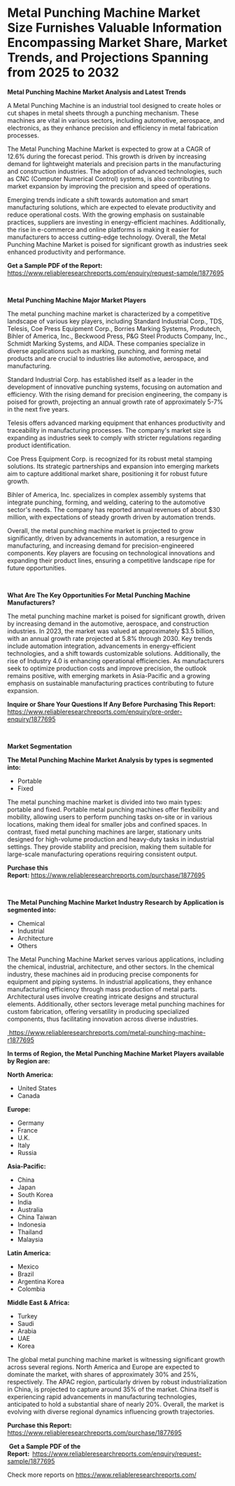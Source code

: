 <p><h1>Metal Punching Machine Market Size Furnishes Valuable Information Encompassing Market Share, Market Trends, and Projections Spanning from 2025 to 2032</h1></p><p><strong>Metal Punching Machine Market Analysis and Latest Trends</strong></p>
<p><p>A Metal Punching Machine is an industrial tool designed to create holes or cut shapes in metal sheets through a punching mechanism. These machines are vital in various sectors, including automotive, aerospace, and electronics, as they enhance precision and efficiency in metal fabrication processes.</p><p>The Metal Punching Machine Market is expected to grow at a CAGR of 12.6% during the forecast period. This growth is driven by increasing demand for lightweight materials and precision parts in the manufacturing and construction industries. The adoption of advanced technologies, such as CNC (Computer Numerical Control) systems, is also contributing to market expansion by improving the precision and speed of operations.</p><p>Emerging trends indicate a shift towards automation and smart manufacturing solutions, which are expected to elevate productivity and reduce operational costs. With the growing emphasis on sustainable practices, suppliers are investing in energy-efficient machines. Additionally, the rise in e-commerce and online platforms is making it easier for manufacturers to access cutting-edge technology. Overall, the Metal Punching Machine Market is poised for significant growth as industries seek enhanced productivity and performance.</p></p>
<p><strong>Get a Sample PDF of the Report:&nbsp;</strong> <a href="https://www.reliableresearchreports.com/enquiry/request-sample/1877695?utm_campaign=2201&utm_medium=2&utm_source=Github&utm_content=ia&utm_term=23022025&utm_id=metal-punching-machine">https://www.reliableresearchreports.com/enquiry/request-sample/1877695</a></p>
<p>&nbsp;</p>
<p><strong>Metal Punching Machine Major Market Players</strong></p>
<p><p>The metal punching machine market is characterized by a competitive landscape of various key players, including Standard Industrial Corp., TDS, Telesis, Coe Press Equipment Corp., Borries Marking Systems, Produtech, Bihler of America, Inc., Beckwood Press, P&G Steel Products Company, Inc., Schmidt Marking Systems, and AIDA. These companies specialize in diverse applications such as marking, punching, and forming metal products and are crucial to industries like automotive, aerospace, and manufacturing.</p><p>Standard Industrial Corp. has established itself as a leader in the development of innovative punching systems, focusing on automation and efficiency. With the rising demand for precision engineering, the company is poised for growth, projecting an annual growth rate of approximately 5-7% in the next five years.</p><p>Telesis offers advanced marking equipment that enhances productivity and traceability in manufacturing processes. The company's market size is expanding as industries seek to comply with stricter regulations regarding product identification.</p><p>Coe Press Equipment Corp. is recognized for its robust metal stamping solutions. Its strategic partnerships and expansion into emerging markets aim to capture additional market share, positioning it for robust future growth.</p><p>Bihler of America, Inc. specializes in complex assembly systems that integrate punching, forming, and welding, catering to the automotive sector's needs. The company has reported annual revenues of about $30 million, with expectations of steady growth driven by automation trends.</p><p>Overall, the metal punching machine market is projected to grow significantly, driven by advancements in automation, a resurgence in manufacturing, and increasing demand for precision-engineered components. Key players are focusing on technological innovations and expanding their product lines, ensuring a competitive landscape ripe for future opportunities.</p></p>
<p>&nbsp;</p>
<p><strong>What Are The Key Opportunities For Metal Punching Machine Manufacturers?</strong></p>
<p><p>The metal punching machine market is poised for significant growth, driven by increasing demand in the automotive, aerospace, and construction industries. In 2023, the market was valued at approximately $3.5 billion, with an annual growth rate projected at 5.8% through 2030. Key trends include automation integration, advancements in energy-efficient technologies, and a shift towards customizable solutions. Additionally, the rise of Industry 4.0 is enhancing operational efficiencies. As manufacturers seek to optimize production costs and improve precision, the outlook remains positive, with emerging markets in Asia-Pacific and a growing emphasis on sustainable manufacturing practices contributing to future expansion.</p></p>
<p><strong>Inquire or Share Your Questions If Any Before Purchasing This Report:</strong> <a href="https://www.reliableresearchreports.com/enquiry/pre-order-enquiry/1877695?utm_campaign=2201&utm_medium=2&utm_source=Github&utm_content=ia&utm_term=23022025&utm_id=metal-punching-machine">https://www.reliableresearchreports.com/enquiry/pre-order-enquiry/1877695</a></p>
<p>&nbsp;</p>
<p><strong>Market Segmentation</strong></p>
<p><strong>The Metal Punching Machine Market Analysis by types is segmented into:</strong></p>
<p><ul><li>Portable</li><li>Fixed</li></ul></p>
<p><p>The metal punching machine market is divided into two main types: portable and fixed. Portable metal punching machines offer flexibility and mobility, allowing users to perform punching tasks on-site or in various locations, making them ideal for smaller jobs and confined spaces. In contrast, fixed metal punching machines are larger, stationary units designed for high-volume production and heavy-duty tasks in industrial settings. They provide stability and precision, making them suitable for large-scale manufacturing operations requiring consistent output.</p></p>
<p><strong>Purchase this Report:&nbsp;</strong><a href="https://www.reliableresearchreports.com/purchase/1877695?utm_campaign=2201&utm_medium=2&utm_source=Github&utm_content=ia&utm_term=23022025&utm_id=metal-punching-machine">https://www.reliableresearchreports.com/purchase/1877695</a></p>
<p>&nbsp;</p>
<p><strong>The Metal Punching Machine Market Industry Research by Application is segmented into:</strong></p>
<p><ul><li>Chemical</li><li>Industrial</li><li>Architecture</li><li>Others</li></ul></p>
<p><p>The Metal Punching Machine Market serves various applications, including the chemical, industrial, architecture, and other sectors. In the chemical industry, these machines aid in producing precise components for equipment and piping systems. In industrial applications, they enhance manufacturing efficiency through mass production of metal parts. Architectural uses involve creating intricate designs and structural elements. Additionally, other sectors leverage metal punching machines for custom fabrication, offering versatility in producing specialized components, thus facilitating innovation across diverse industries.</p></p>
<p><a href="https://www.reliableresearchreports.com/metal-punching-machine-r1877695?utm_campaign=2201&utm_medium=2&utm_source=Github&utm_content=ia&utm_term=23022025&utm_id=metal-punching-machine">&nbsp;https://www.reliableresearchreports.com/metal-punching-machine-r1877695</a></p>
<p><strong>In terms of Region, the Metal Punching Machine Market Players available by Region are:</strong></p>
<p>
    <p> <strong> North America: </strong>
        <ul>
            <li>United States</li>
            <li>Canada</li>
        </ul>
        </p> 
    <p> <strong> Europe: </strong>
        <ul>
            <li>Germany</li>
            <li>France</li>
            <li>U.K.</li>
            <li>Italy</li>
            <li>Russia</li>
        </ul>
        </p> 
    <p> <strong> Asia-Pacific: </strong>
        <ul>
            <li>China</li>
            <li>Japan</li>
            <li>South Korea</li>
            <li>India</li>
            <li>Australia</li>
            <li>China Taiwan</li>
            <li>Indonesia</li>
            <li>Thailand</li>
            <li>Malaysia</li>
        </ul>
        </p> 
    <p> <strong> Latin America: </strong>
        <ul>
            <li>Mexico</li>
            <li>Brazil</li>
            <li>Argentina Korea</li>
            <li>Colombia</li>
        </ul>
        </p> 
    <p> <strong> Middle East & Africa: </strong>
        <ul>
            <li>Turkey</li>
            <li>Saudi</li>
            <li>Arabia</li>
            <li>UAE</li>
            <li>Korea</li>
        </ul>
    </p>
    </p>
<p><p>The global metal punching machine market is witnessing significant growth across several regions. North America and Europe are expected to dominate the market, with shares of approximately 30% and 25%, respectively. The APAC region, particularly driven by robust industrialization in China, is projected to capture around 35% of the market. China itself is experiencing rapid advancements in manufacturing technologies, anticipated to hold a substantial share of nearly 20%. Overall, the market is evolving with diverse regional dynamics influencing growth trajectories.</p></p>
<p><strong>Purchase this Report: </strong><a href="https://www.reliableresearchreports.com/purchase/1877695?utm_campaign=2201&utm_medium=2&utm_source=Github&utm_content=ia&utm_term=23022025&utm_id=metal-punching-machine">https://www.reliableresearchreports.com/purchase/1877695</a></p>
<p>&nbsp;<strong>Get a Sample PDF of the Report:&nbsp;&nbsp;</strong><a href="https://www.reliableresearchreports.com/enquiry/request-sample/1877695?utm_campaign=2201&utm_medium=2&utm_source=Github&utm_content=ia&utm_term=23022025&utm_id=metal-punching-machine">https://www.reliableresearchreports.com/enquiry/request-sample/1877695</a></p>
<p><strong></strong></p>
<p>Check more reports on <a href="https://www.reliableresearchreports.com/?utm_campaign=2201&utm_medium=2&utm_source=Github&utm_content=ia&utm_term=23022025&utm_id=metal-punching-machine">https://www.reliableresearchreports.com/</a></p>